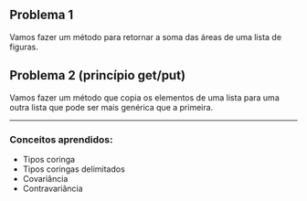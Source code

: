 ## Problema 1
Vamos fazer um método para retornar a soma das áreas de uma lista de figuras.

## Problema 2 (princípio get/put)
Vamos fazer um método que copia os elementos de uma lista para uma
outra lista que pode ser mais genérica que a primeira.

-------------------------------
### Conceitos aprendidos:
- Tipos coringa 
- Tipos coringas delimitados
- Covariância 
- Contravariância

